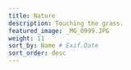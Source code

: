 ```yaml
---
title: Nature
description: Touching the grass.
featured_image: _MG_0999.JPG
weight: 11
sort_by: Name # Exif.Date
sort_order: desc
---
```

